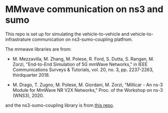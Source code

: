 # MMwave communication on ns3 and sumo

This repo is set up for simulating the vehicle-to-vehicle and vehicle-to-infrastrature communication on ns3-sumo-coupling platfrom.

The mmwave libraries are from:

* M. Mezzavilla, M. Zhang, M. Polese, R. Ford, S. Dutta, S. Rangan, M. Zorzi, "End-to-End Simulation of 5G mmWave Networks," in IEEE Communications Surveys & Tutorials, vol. 20, no. 3, pp. 2237-2263, thirdquarter 2018. 

* M. Drago, T. Zugno, M. Polese, M. Giordani, M. Zorzi, "Millicar - An ns-3 Module for MmWave NR V2X Networks," Proc. of the Workshop on ns-3 (WNS3), 2020.

and the ns3-sumo-coupling library is from [this repo](https://github.com/vodafone-chair/ns3-sumo-coupling).
